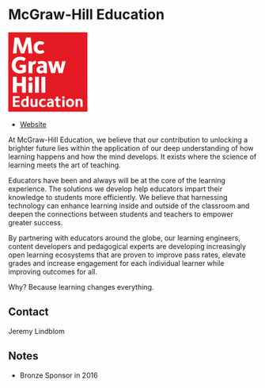 
# McGraw-Hill Education
![image](images/mcgraw-hill-education.png)

* [Website](http://www.mheducation.com/) 

At McGraw-Hill Education, we believe that our contribution to unlocking a brighter future lies within the application of our deep understanding of how learning happens and how the mind develops. It exists where the science of learning meets the art of teaching.


Educators have been and always will be at the core of the learning experience. The solutions we develop help educators impart their knowledge to students more efficiently. We believe that harnessing technology can enhance learning inside and outside of the classroom and deepen the connections between students and teachers to empower greater success.


By partnering with educators around the globe, our learning engineers, content developers and pedagogical experts are developing increasingly open learning ecosystems that are proven to improve pass rates, elevate grades and increase engagement for each individual learner while improving outcomes for all.


Why? Because learning changes everything.

## Contact

Jeremy Lindblom

## Notes

* Bronze Sponsor in 2016

